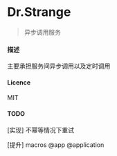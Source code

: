 Dr.Strange
====

> 异步调用服务

#### 描述

主要承担服务间异步调用以及定时调用

#### Licence

MIT


#### TODO

[实现] 不幂等情况下重试

[提升] macros @app @application
